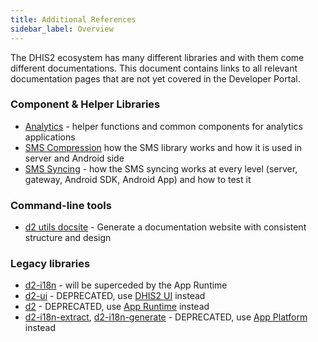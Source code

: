 ```yaml
---
title: Additional References
sidebar_label: Overview
---
```


The DHIS2 ecosystem has many different libraries and with them come different documentations. This document contains links to all relevant documentation pages that are not yet covered in the Developer Portal.

### Component & Helper Libraries

-   [Analytics](https://github.com/dhis2/analytics) - helper functions and common components for analytics applications
-   [SMS Compression](https://github.com/dhis2/dhis2-android-docs/blob/main/content/tech-guides/SMS-compression.md) how the SMS library works and how it is used in server and Android side
-   [SMS Syncing](https://github.com/dhis2/dhis2-android-docs/blob/main/content/tech-guides/SMS-Sync.md) - how the SMS syncing works at every level (server, gateway, Android SDK, Android App) and how to test it

### Command-line tools

-   [d2 utils docsite](https://cli-utils-docsite.dhis2.nu/#/) - Generate a documentation website with consistent structure and design

### Legacy libraries

-   [d2-i18n](https://github.com/dhis2/d2-i18n) - will be superceded by the App Runtime
-   [d2-ui](https://github.com/dhis2/d2-ui) - DEPRECATED, use [DHIS2 UI](/design) instead
-   [d2](https://github.com/dhis2/d2) - DEPRECATED, use [App Runtime](app-runtime/getting-started) instead
-   [d2-i18n-extract](https://github.com/dhis2/d2-i18n-extract), [d2-i18n-generate](https://github.com/dhis2/d2-i18n-generate) - DEPRECATED, use [App Platform](app-platform/getting-started) instead
